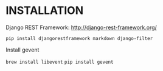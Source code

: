INSTALLATION
============

Django REST Framework: http://django-rest-framework.org/

`pip install djangorestframework markdown django-filter`

Install gevent

`brew install libevent`
`pip install gevent`
